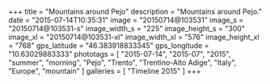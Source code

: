 +++
title = "Mountains around Pejo"
description = "Mountains around Pejo."
date = "2015-07-14T10:35:31"
image = "20150714@103531"
image_s = "20150714@103531-s"
image_width_s = "225"
image_height_s = "300"
image_xl = "20150714@103531-xl"
image_width_xl = "576"
image_height_xl = "768"
gps_latitude = "46.383918833345"
gps_longitude = "10.63029883333"
phototags = [ "2015-07-14", "2015-07", "2015", "summer", "morning", "Pejo", "Trento", "Trentino-Alto Adige", "Italy", "Europe", "mountain" ]
galleries = [ "Timeline 2015" ]
+++
